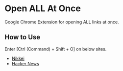 # Open ALL At Once
Google Chrome Extension for opening ALL links at once.

## How to Use
Enter [Ctrl (Command) + Shift + O] on below sites.

- [Nikkei](https://www.nikkei.com/)
- [Hacker News](https://news.ycombinator.com/)

